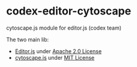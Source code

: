 # codex-editor-cytoscape
cytoscape.js module for editor.js (codex team)

The two main lib:  
* [Editor.js](https://github.com/codex-team/editor.js) under [Apache 2.0 License](https://github.com/codex-team/editor.js/blob/master/LICENSE)
* [cytoscape.js](https://github.com/cytoscape/cytoscape.js) under [MIT License](https://github.com/cytoscape/cytoscape.js/blob/unstable/LICENSE)
